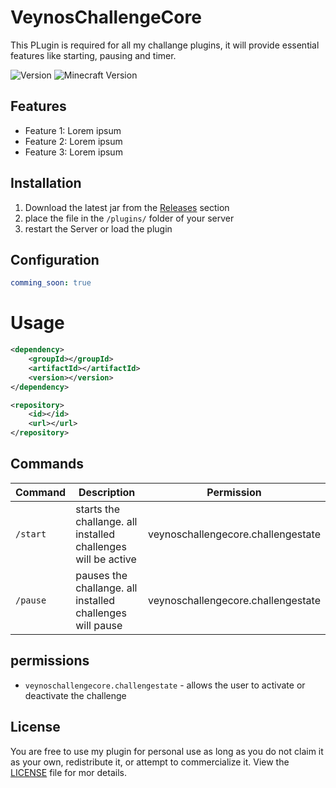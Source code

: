 # VeynosChallengeCore

This PLugin is required for all my challange plugins, it will provide essential features like starting, pausing and timer.

![Version](https://img.shields.io/github/v/release/veynomc/veynoschallengecore)
![Minecraft Version](https://img.shields.io/badge/Minecraft-1.21.4-brightgreen)

## Features

- Feature 1: Lorem ipsum
- Feature 2: Lorem ipsum
- Feature 3: Lorem ipsum

## Installation

1. Download the latest jar from the [Releases](https://github.com/veynoMC/veynoschallengecore/releases) section
2. place the file in the `/plugins/` folder of your server
4. restart the Server or load the plugin

## Configuration

```yaml
comming_soon: true
```
# Usage
```xml
<dependency>
    <groupId></groupId>
    <artifactId></artifactId>
    <version></version>
</dependency>
```
```xml
<repository>
    <id></id>
    <url></url>
</repository>
```

## Commands

| Command | Description | Permission |
|--------|--------------|--------------|
| `/start` | starts the challange. all installed challenges will be active | veynoschallengecore.challengestate |
| `/pause` | pauses the challange. all installed challenges will pause | veynoschallengecore.challengestate |

## permissions

- `veynoschallengecore.challengestate` - allows the user to activate or deactivate the challenge


## License

You are free to use my plugin for personal use as long as you do not claim it as your own, redistribute it, or attempt to commercialize it. View the [LICENSE](LICENSE) file for mor details.
